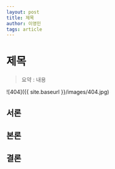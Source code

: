 ```yaml
---
layout: post
title: 제목
author: 이영민
tags: article
---
```


# 제목

>  요약 : 내용

![404]({{ site.baseurl }}/images/404.jpg)


## 서론

## 본론

## 결론

